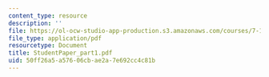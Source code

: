 ```yaml
---
content_type: resource
description: ''
file: https://ol-ocw-studio-app-production.s3.amazonaws.com/courses/7-13-experimental-microbial-genetics-fall-2003/50ff26a5a57606cbae2a7e692cc4c81b_StudentPaper_part1.pdf
file_type: application/pdf
resourcetype: Document
title: StudentPaper_part1.pdf
uid: 50ff26a5-a576-06cb-ae2a-7e692cc4c81b
---
```


